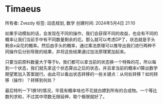 # Timaeus

所有者: Zvezdy
标签: 动态规划, 数学
创建时间: 2024年5月4日 21:10

如果手动模拟的话，会发现在不同的操作，我们会获得不同的收益，也会有不同的概率让我们当前手中有不同数量剩余的花。那么就可以考虑DP了，状态就是手头剩余x朵花的概率。然后由手头的概率，通过乘法原理可以推导出我们进行两种不同操作后分别导致的结果，并将这些结果通过加法原理累加起来。

只要当前原料数量大于等于b，我们都可以拿当前的状态换一个特殊的花，所以每到一个状态，我们就先拿这个状态算出之后的状态，并且拿当前的概率x1算出数学期望累加入答案就行。由此可以看出状态转移的一些关键点：从何处转移？如何转移（操作）？转移到何处？

最后特判一下1换1的情况，毕竟有概率啥也不花就白嫖到所有的合成物。一个等比数列求和，不过其中项数无限延伸，取个极限就好了。